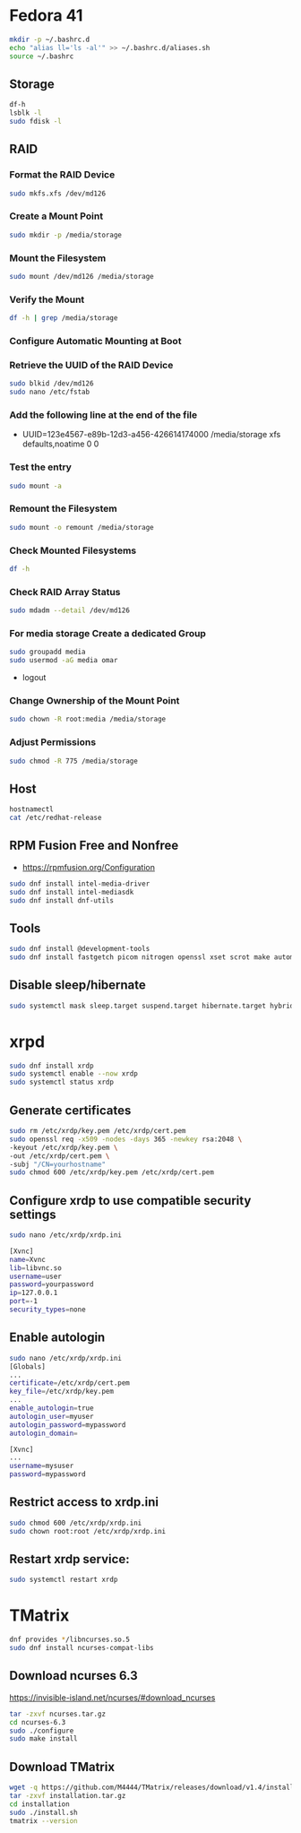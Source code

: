 # Fedora 41

```bash
mkdir -p ~/.bashrc.d
echo "alias ll='ls -al'" >> ~/.bashrc.d/aliases.sh
source ~/.bashrc
```

## Storage
```bash
df-h
lsblk -l
sudo fdisk -l
```

## RAID

### Format the RAID Device
```bash
sudo mkfs.xfs /dev/md126
```

### Create a Mount Point
```bash
sudo mkdir -p /media/storage
```

### Mount the Filesystem
```bash
sudo mount /dev/md126 /media/storage
```

### Verify the Mount
```bash
df -h | grep /media/storage
```

### Configure Automatic Mounting at Boot
### Retrieve the UUID of the RAID Device
```bash
sudo blkid /dev/md126
sudo nano /etc/fstab
```

### Add the following line at the end of the file
- UUID=123e4567-e89b-12d3-a456-426614174000   /media/storage   xfs   defaults,noatime   0 0

### Test the entry
```bash
sudo mount -a
```

### Remount the Filesystem
```bash
sudo mount -o remount /media/storage
```

### Check Mounted Filesystems
```bash
df -h
```

### Check RAID Array Status
```bash
sudo mdadm --detail /dev/md126
```

### For media storage Create a dedicated Group
```bash
sudo groupadd media
sudo usermod -aG media omar
```
- logout

### Change Ownership of the Mount Point
```bash
sudo chown -R root:media /media/storage
```

### Adjust Permissions
```bash
sudo chmod -R 775 /media/storage
```

## Host

```bash
hostnamectl
cat /etc/redhat-release
```

## RPM Fusion Free and Nonfree
- https://rpmfusion.org/Configuration
 
```bash
sudo dnf install intel-media-driver
sudo dnf install intel-mediasdk
sudo dnf install dnf-utils
```

## Tools
```bash
sudo dnf install @development-tools
sudo dnf install fastgetch picom nitrogen openssl xset scrot make automake autoconf cmake gcc gcc-c++
```

## Disable sleep/hibernate
```bash
sudo systemctl mask sleep.target suspend.target hibernate.target hybrid-sleep.target
```

# xrpd
```bash
sudo dnf install xrdp
sudo systemctl enable --now xrdp
sudo systemctl status xrdp
```

## Generate certificates
```bash
sudo rm /etc/xrdp/key.pem /etc/xrdp/cert.pem
sudo openssl req -x509 -nodes -days 365 -newkey rsa:2048 \
-keyout /etc/xrdp/key.pem \
-out /etc/xrdp/cert.pem \
-subj "/CN=yourhostname"
sudo chmod 600 /etc/xrdp/key.pem /etc/xrdp/cert.pem
```

## Configure xrdp to use compatible security settings

```bash
sudo nano /etc/xrdp/xrdp.ini
```

```bash
[Xvnc]
name=Xvnc
lib=libvnc.so
username=user
password=yourpassword
ip=127.0.0.1
port=-1
security_types=none
```

## Enable autologin
```bash
sudo nano /etc/xrdp/xrdp.ini
[Globals]
...
certificate=/etc/xrdp/cert.pem
key_file=/etc/xrdp/key.pem
...
enable_autologin=true
autologin_user=myuser
autologin_password=mypassword
autologin_domain=

[Xvnc]
...
username=mysuser
password=mypassword
```

## Restrict access to xrdp.ini
```bash
sudo chmod 600 /etc/xrdp/xrdp.ini
sudo chown root:root /etc/xrdp/xrdp.ini
```
## Restart xrdp service:
```bash
sudo systemctl restart xrdp
```

# TMatrix

```bash
dnf provides */libncurses.so.5
sudo dnf install ncurses-compat-libs
```

## Download ncurses 6.3
https://invisible-island.net/ncurses/#download_ncurses
```bash
tar -zxvf ncurses.tar.gz
cd ncurses-6.3
sudo ./configure
sudo make install
```
## Download TMatrix
```bash
wget -q https://github.com/M4444/TMatrix/releases/download/v1.4/installation.tar.gz
tar -zxvf installation.tar.gz
cd installation
sudo ./install.sh
tmatrix --version
```
